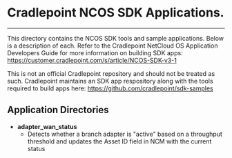# Cradlepoint NCOS SDK Applications.
----------

This directory contains the NCOS SDK tools and sample applications. Below is a description of each. 
Refer to the Cradlepoint NetCloud OS Application Developers Guide for more information on building SDK apps: https://customer.cradlepoint.com/s/article/NCOS-SDK-v3-1

This is not an official Cradlepoint repository and should not be treated as such. Cradlepoint maintains an SDK app respository along with the tools required to build apps here: https://github.com/cradlepoint/sdk-samples

## Application Directories

- **adapter_wan_status**
    - Detects whether a branch adapter is "active" based on a throughput threshold and updates the Asset ID field in NCM with the current status
  